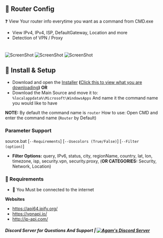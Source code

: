 ## 📶 Router Config
❓ View Your router info everytime you want as a command from CMD.exe
- View IPv4, IPv4, ISP, DefaultGateway, Location and more
- Detection of VPN / Proxy

# <Screenshots Here>
![ScreenShot](https://i.imgur.com/DkhLObD.png)
![ScreenShot](https://i.imgur.com/eWLKeYD.png)
![ScreenShot](https://i.imgur.com/FMcItlH.png)


  
## 🎯 Install & Setup
- Download and open the [Installer](<URL>) **(**[Click this to view what you are downloading](<SCRIPT_VIEW_LINK>)**)**
**OR**
- Download the Main Source and move it to:
`%localappdata%\Microsoft\WindowsApps`
And name it the command name you would like to have 

**NOTE:** By default the command name is `router`
How to use: Open CMD and enter the command name (`Router` by Default)

### Parameter Support
source.bat [`--Requirements`] [`--Usecolors (True/False)`] [`--Filter (option)`] 
- **Filter Options:**  query, IPv6, status, city, regionName, country, lat, lon, timezone, isp, security.vpn, security.proxy, (**OR CATEGORIES:** Security, Network, Location)

### 🔴 Requirements
- 📶 You Must be connected to the internet

__Websites__
- https://api64.ipify.org/
- https://vpnapi.io/
- http://ip-api.com/

##### Discord Server for Questions And Support | <a href="Agam's Discord Server"><img src="https://discord.com/api/guilds/847314160944939008/widget.png" alt="Agam's Discord Server"/></a>
